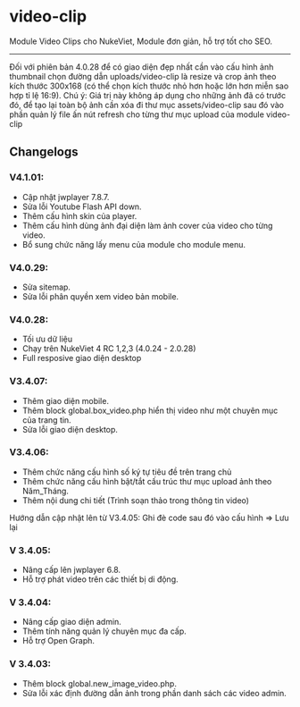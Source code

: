 video-clip
==========

Module Video Clips cho NukeViet, Module đơn giản, hỗ trợ tốt cho SEO.

----------------
Đối với phiên bản 4.0.28 để có giao diện đẹp nhất cần vào cấu hình ảnh thumbnail chọn đường dẫn uploads/video-clip là resize và crop ảnh theo kích thước 300x168 (có thể chọn kích thước nhỏ hơn hoặc lớn hơn miễn sao hợp tỉ lệ 16:9). Chú ý: Giá trị này không áp dụng cho những ảnh đã có trước đó, để tạo lại toàn bộ ảnh cần xóa đi thư mục assets/video-clip sau đó vào phần quản lý file ấn nút refresh cho từng thư mục upload của module video-clip

## Changelogs

### V4.1.01:
- Cập nhật jwplayer 7.8.7.
- Sửa lỗi Youtube Flash API down.
- Thêm cấu hình skin của player.
- Thêm cấu hình dùng ảnh đại diện làm ảnh cover của video cho từng video.
- Bổ sung chức năng lấy menu của module cho module menu.

### V4.0.29:
- Sửa sitemap.
- Sửa lỗi phân quyền xem video bản mobile.

### V4.0.28:
- Tối ưu dữ liệu
- Chạy trên NukeViet 4 RC 1,2,3 (4.0.24 - 2.0.28)
- Full resposive giao diện desktop

### V3.4.07:
- Thêm giao diện mobile.
- Thêm block global.box_video.php hiển thị video như một chuyên mục của trang tin.
- Sửa lỗi giao diện desktop.

### V3.4.06:
- Thêm chức năng cấu hình số ký tự tiêu đề trên trang chủ
- Thêm chức năng cấu hình bật/tắt cấu trúc thư mục upload ảnh theo Năm_Tháng.
- Thêm nội dung chi tiết (Trình soạn thảo trong thông tin video)

Hướng dẫn cập nhật lên từ V3.4.05: Ghi đè code sau đó vào cấu hình => Lưu lại

### V 3.4.05:
- Nâng cấp lên jwplayer 6.8.
- Hỗ trợ phát video trên các thiết bị di động.

### V 3.4.04:
- Nâng cấp giao diện admin.
- Thêm tính năng quản lý chuyên mục đa cấp.
- Hỗ trợ Open Graph.

### V 3.4.03:
- Thêm block global.new_image_video.php.
- Sửa lỗi xác định đường dẫn ảnh trong phần danh sách các video admin.